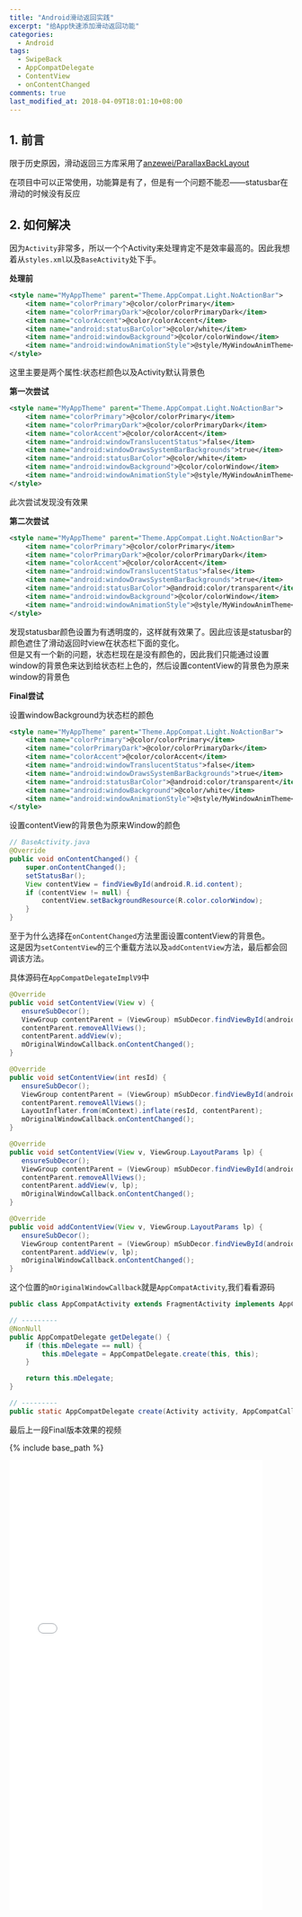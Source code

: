 ```yaml
---
title: "Android滑动返回实践"
excerpt: "给App快速添加滑动返回功能"
categories:
  - Android
tags:
  - SwipeBack
  - AppCompatDelegate
  - ContentView
  - onContentChanged
comments: true
last_modified_at: 2018-04-09T18:01:10+08:00
---
```


## 1. 前言
限于历史原因，滑动返回三方库采用了[anzewei/ParallaxBackLayout](https://github.com/anzewei/ParallaxBackLayout)  

在项目中可以正常使用，功能算是有了，但是有一个问题不能忍——statusbar在滑动的时候没有反应

## 2. 如何解决
因为`Activity`非常多，所以一个个Activity来处理肯定不是效率最高的。因此我想着从`styles.xml`以及`BaseActivity`处下手。

**处理前**
```xml
<style name="MyAppTheme" parent="Theme.AppCompat.Light.NoActionBar">
    <item name="colorPrimary">@color/colorPrimary</item>
    <item name="colorPrimaryDark">@color/colorPrimaryDark</item>
    <item name="colorAccent">@color/colorAccent</item>
    <item name="android:statusBarColor">@color/white</item>
    <item name="android:windowBackground">@color/colorWindow</item>
    <item name="android:windowAnimationStyle">@style/MyWindowAnimTheme</item>
</style>
```

这里主要是两个属性:状态栏颜色以及Activity默认背景色

**第一次尝试**
```xml
<style name="MyAppTheme" parent="Theme.AppCompat.Light.NoActionBar">
    <item name="colorPrimary">@color/colorPrimary</item>
    <item name="colorPrimaryDark">@color/colorPrimaryDark</item>
    <item name="colorAccent">@color/colorAccent</item>
    <item name="android:windowTranslucentStatus">false</item>
    <item name="android:windowDrawsSystemBarBackgrounds">true</item>
    <item name="android:statusBarColor">@color/white</item>
    <item name="android:windowBackground">@color/colorWindow</item>
    <item name="android:windowAnimationStyle">@style/MyWindowAnimTheme</item>
</style>
```

此次尝试发现没有效果

**第二次尝试**
```xml
<style name="MyAppTheme" parent="Theme.AppCompat.Light.NoActionBar">
    <item name="colorPrimary">@color/colorPrimary</item>
    <item name="colorPrimaryDark">@color/colorPrimaryDark</item>
    <item name="colorAccent">@color/colorAccent</item>
    <item name="android:windowTranslucentStatus">false</item>
    <item name="android:windowDrawsSystemBarBackgrounds">true</item>
    <item name="android:statusBarColor">@android:color/transparent</item>
    <item name="android:windowBackground">@color/colorWindow</item>
    <item name="android:windowAnimationStyle">@style/MyWindowAnimTheme</item>
</style>
```
发现statusbar颜色设置为有透明度的，这样就有效果了。因此应该是statusbar的颜色遮住了滑动返回时view在状态栏下面的变化。  
但是又有一个新的问题，状态栏现在是没有颜色的，因此我们只能通过设置window的背景色来达到给状态栏上色的，然后设置contentView的背景色为原来window的背景色

**Final尝试**

设置windowBackground为状态栏的颜色
```xml
<style name="MyAppTheme" parent="Theme.AppCompat.Light.NoActionBar">
    <item name="colorPrimary">@color/colorPrimary</item>
    <item name="colorPrimaryDark">@color/colorPrimaryDark</item>
    <item name="colorAccent">@color/colorAccent</item>
    <item name="android:windowTranslucentStatus">false</item>
    <item name="android:windowDrawsSystemBarBackgrounds">true</item>
    <item name="android:statusBarColor">@android:color/transparent</item>
    <item name="android:windowBackground">@color/white</item>
    <item name="android:windowAnimationStyle">@style/MyWindowAnimTheme</item>
</style>
```

设置contentView的背景色为原来Window的颜色
```java
// BaseActivity.java
@Override
public void onContentChanged() {
    super.onContentChanged();
    setStatusBar();
    View contentView = findViewById(android.R.id.content);
    if (contentView != null) {
        contentView.setBackgroundResource(R.color.colorWindow);
    }
}
```

至于为什么选择在`onContentChanged`方法里面设置contentView的背景色。  
这是因为`setContentView`的三个重载方法以及`addContentView`方法，最后都会回调该方法。

具体源码在`AppCompatDelegateImplV9`中
```java
@Override
public void setContentView(View v) {
   ensureSubDecor();
   ViewGroup contentParent = (ViewGroup) mSubDecor.findViewById(android.R.id.content);
   contentParent.removeAllViews();
   contentParent.addView(v);
   mOriginalWindowCallback.onContentChanged();
}

@Override
public void setContentView(int resId) {
   ensureSubDecor();
   ViewGroup contentParent = (ViewGroup) mSubDecor.findViewById(android.R.id.content);
   contentParent.removeAllViews();
   LayoutInflater.from(mContext).inflate(resId, contentParent);
   mOriginalWindowCallback.onContentChanged();
}

@Override
public void setContentView(View v, ViewGroup.LayoutParams lp) {
   ensureSubDecor();
   ViewGroup contentParent = (ViewGroup) mSubDecor.findViewById(android.R.id.content);
   contentParent.removeAllViews();
   contentParent.addView(v, lp);
   mOriginalWindowCallback.onContentChanged();
}

@Override
public void addContentView(View v, ViewGroup.LayoutParams lp) {
   ensureSubDecor();
   ViewGroup contentParent = (ViewGroup) mSubDecor.findViewById(android.R.id.content);
   contentParent.addView(v, lp);
   mOriginalWindowCallback.onContentChanged();
}
```

这个位置的`mOriginalWindowCallback`就是`AppCompatActivity`,我们看看源码
```java
public class AppCompatActivity extends FragmentActivity implements AppCompatCallback, SupportParentable, DelegateProvider

// ---------
@NonNull
public AppCompatDelegate getDelegate() {
    if (this.mDelegate == null) {
        this.mDelegate = AppCompatDelegate.create(this, this);
    }

    return this.mDelegate;
}

// ---------
public static AppCompatDelegate create(Activity activity, AppCompatCallback callback)
```

最后上一段Final版本效果的视频

{% include base_path %}

<iframe width="450" height="800" src="{{ base_path }}/assets/videos/swipe_back.mp4" frameborder="0" allowfullscreen></iframe>
